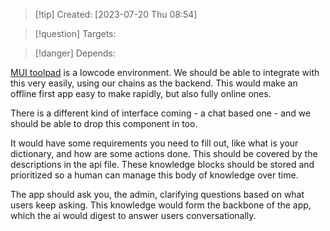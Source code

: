 
>[!tip] Created: [2023-07-20 Thu 08:54]

>[!question] Targets: 

>[!danger] Depends: 

[MUI toolpad](https://mui.com/toolpad/) is a lowcode environment.  We should be able to integrate with this very easily, using our chains as the backend.  This would make an offline first app easy to make rapidly, but also fully online ones.

There is a different kind of interface coming - a chat based one - and we should be able to drop this component in too.

It would have some requirements you need to fill out, like what is your dictionary, and how are some actions done.  This should be covered by the descriptions in the api file.  These knowledge blocks should be stored and prioritized so a human can manage this body of knowledge over time.

The app should ask you, the admin, clarifying questions based on what users keep asking.
This knowledge would form the backbone of the app, which the ai would digest to answer users conversationally.